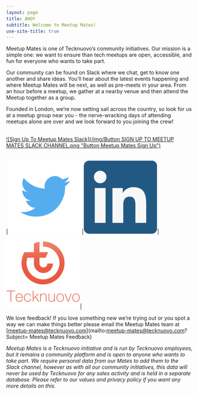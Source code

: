 ```yaml
---
layout: page
title: AHOY
subtitle: Welcome to Meetup Mates!
use-site-title: true
---
```


Meetup Mates is one of Tecknuovo’s community initiatives. Our mission is a simple one: we want to ensure than tech meetups are open, accessible, and fun for everyone who wants to take part. 

Our community can be found on Slack where we chat, get to know one another and share ideas. You’ll hear about the latest events happening and where Meetup Mates will be next, as well as pre-meets in your area. From an hour before a meetup, we gather at a nearby venue and then attend the Meetup together as a group. 

Founded in London, we’re now setting sail across the country, so look for us at a meetup group near you - the nerve-wracking days of attending meetups alone are over and we look forward to you joining the crew!
<br/><br/>

[![Sign Up To Meetup Mates Slack](/img/Button SIGN UP TO MEETUP MATES SLACK CHANNEL.png "Button Meetup Mates Sign Up")](https://meetup-mates.com/register/)
<br/><br/>

|[![MeetupMates_Twitter](/img/Twitter_logo.png "Follow us on Twitter!")](https://www.twitter.com/Meetup_Mates/)|[![MeetupMates_LinkedIn](/img/LinkedIn_logo.png "Follow us on LinkedIn!")](https://www.linkedin.com/showcase/meetupmates/)|[![MeetupMates_Tecknuovo](/img/Tecknuovo_logo.png "Check out the Tecknuovo site!")](https://tecknuovo.com/)|

We love feedback! If you love something new we’re trying out or you spot a way we can make things better please email the Meetup Mates team at [meetup-mates@tecknuovo.com](mailto:meetup-mates@tecknuovo.com?Subject= Meetup Mates Feedback)

_Meetup Mates is a Tecknuovo initiative and is run by Tecknuovo employees, but it remains a community platform and is open to anyone who wants to take part. We require personal data from our Mates to add them to the Slack channel, however as with all our community initiatives, this data will never be used by Tecknuovo for any sales activity and is held in a separate database. Please refer to our values and privacy policy if you want any more details on this._


